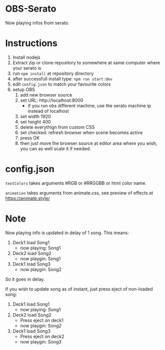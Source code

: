 # OBS-Serato

Now playing infos from serato.

# Instructions

1. Install nodejs
2. Extract zip or clone repository to somewhere at same computer where your serato is
3. run  `npm install` at repository directory
4. after successfull install type: `npm run start:dev`
5. edit `config.json` to match your favourite colors
6. setup OBS
   1. add new browser source
   2. set URL: http://localhost:8000
      * if you run obs different machine, use the serato machine ip instead of localhost
   3. set width 1920
   4. set height 400
   5. delete everythign from custom CSS
   6. set checked: refresh browser when scene becomes active
   7. press OK
   8. then just move the browser source at editor area where you wish, you can as well scale it if needed.


# config.json

`textColors` takes arguments #RGB or #RRGGBB or html color name.

`animation` takes arguments from animate.css, see preview of effects at https://animate.style/


# Note

Now playing info is updated in delay of 1 song.
This means:
1. Deck1 load Song1
   * now playing: Song1
2. Deck2 load Song2
   * now playgin: Song1
3. Deck1 load Song3 
   * now playgin: Song2

So it goes in delay.

If you wish to update song as of instant, just 
press eject of non-loaded song:

1. Deck1 load Song1
   * now playing: Song1
2. Deck2 load Song2
   * Press eject on deck1
   * now playgin: Song2
3. Deck1 load Song3 
   * Press eject on deck2
   * now playgin: Song3

